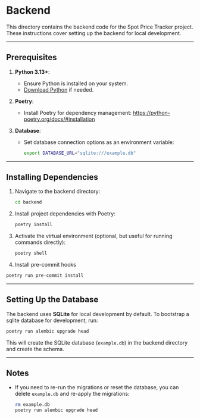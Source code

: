 # Backend

This directory contains the backend code for the Spot Price Tracker project. These instructions cover setting up the backend for local development.

---

## Prerequisites

1. **Python 3.13+**:
   - Ensure Python is installed on your system.
   - [Download Python](https://www.python.org/downloads/) if needed.

2. **Poetry**:
   - Install Poetry for dependency management: https://python-poetry.org/docs/#installation

3. **Database**:
   - Set database connection options as an environment variable:
     ```bash
     export DATABASE_URL="sqlite:///example.db"
     ```
---

## Installing Dependencies

1. Navigate to the backend directory:
   ```bash
   cd backend
   ```

2. Install project dependencies with Poetry:
   ```bash
   poetry install
   ```

3. Activate the virtual environment (optional, but useful for running commands directly):
   ```bash
   poetry shell
   ```

4. Install pre-commit hooks
```bash
poetry run pre-commit install
```

---

## Setting Up the Database

The backend uses **SQLite** for local development by default. To bootstrap a sqlite database for development, run:
```bash
poetry run alembic upgrade head
```

This will create the SQLite database (`example.db`) in the backend directory and create the schema.

---

## Notes

- If you need to re-run the migrations or reset the database, you can delete `example.db` and re-apply the migrations:
  ```bash
  rm example.db
  poetry run alembic upgrade head
  ```
```
